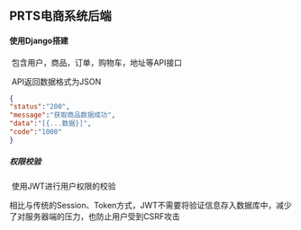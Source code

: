 ## PRTS电商系统后端

#### 使用Django搭建

​		包含用户，商品，订单，购物车，地址等API接口

​		API返回数据格式为JSON

```json
{
"status":"200",
"message":"获取商品数据成功",
"data":"[{...数据}]",
"code":"1000"
}
```



##### 	权限校验

​		使用JWT进行用户权限的校验

​		相比与传统的Session、Token方式，JWT不需要将验证信息存入数据库中，减少了对服务器端的压力，也防止用户受到CSRF攻击
